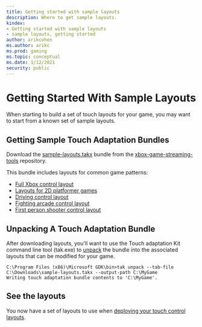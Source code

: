 ```yaml
---
title: Getting started with sample layouts
description: Where to get sample layouts.
kindex:
- Getting started with sample layouts
- sample layouts, getting started
author: arikcohen
ms.author: arikc
ms.prod: gaming
ms.topic: conceptual
ms.date: 1/12/2021
security: public
---
```


# Getting Started With Sample Layouts

When starting to build a set of touch layouts for your game, you may want to start from a known set of sample layouts.

## Getting Sample Touch Adaptation Bundles

Download the [sample-layouts.takx](https://github.com/microsoft/xbox-game-streaming-tools/raw/master/touch-adaptation-kit/samples/sample-layouts/sample-layouts.takx) bundle from the [xbox-game-streaming-tools](https://github.com/microsoft/xbox-game-streaming-tools) repository.

This bundle includes layouts for common game patterns:

- [Full Xbox control layout](game-streaming-touch-tak-sample-full-layout.md)
- [Layouts for 2D platformer games](game-streaming-touch-tak-sample-platformer.md)
- [Driving control layout](game-streaming-touch-tak-sample-driving.md)
- [Fighting arcade control layout](game-streaming-touch-tak-sample-fighter.md)
- [First person shooter control layout](game-streaming-touch-tak-sample-first-person.md)

## Unpacking A Touch Adaptation Bundle

After downloading layouts, you'll want to use the Touch adaptation Kit command line tool (tak.exe) to [unpack](../../game-streaming-tak-command-line.md#unpack-command) the bundle into the associated layouts that can be modified for your game.

```
C:\Program Files (x86)\Microsoft GDK\bin>tak unpack --tab-file C:\Downloads\sample-layouts.takx --output-path C:\MyGame
Writing touch adaptation bundle contents to 'C:\MyGame'.

```

## See the layouts

You now have a set of layouts to use when [deploying your touch control layouts](../game-streaming-touch-deploying-touch-layout.md).
